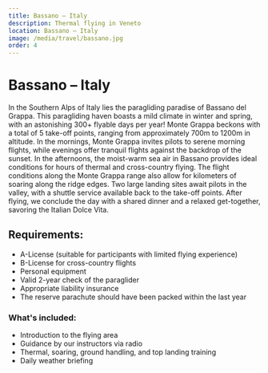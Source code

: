```yaml
---
title: Bassano – Italy
description: Thermal flying in Veneto
location: Bassano – Italy
image: /media/travel/bassano.jpg
order: 4
---
```

# Bassano – Italy

In the Southern Alps of Italy lies the paragliding paradise of Bassano del Grappa. This paragliding haven boasts a mild climate in winter and spring, with an astonishing 300+ flyable days per year!
Monte Grappa beckons with a total of 5 take-off points, ranging from approximately 700m to 1200m in altitude. In the mornings, Monte Grappa invites pilots to serene morning flights, while evenings offer tranquil flights against the backdrop of the sunset. In the afternoons, the moist-warm sea air in Bassano provides ideal conditions for hours of thermal and cross-country flying. The flight conditions along the Monte Grappa range also allow for kilometers of soaring along the ridge edges.
Two large landing sites await pilots in the valley, with a shuttle service available back to the take-off points. After flying, we conclude the day with a shared dinner and a relaxed get-together, savoring the Italian Dolce Vita.

## Requirements:

- A-License (suitable for participants with limited flying experience)
- B-License for cross-country flights
- Personal equipment
- Valid 2-year check of the paraglider
- Appropriate liability insurance
- The reserve parachute should have been packed within the last year

### What's included:

- Introduction to the flying area
- Guidance by our instructors via radio
- Thermal, soaring, ground handling, and top landing training
- Daily weather briefing
